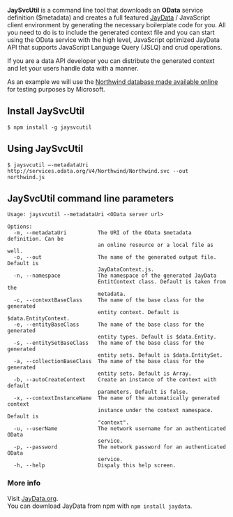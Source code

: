 __JaySvcUtil__ is a command line tool that downloads an __OData__ service definition ($metadata) and creates a full featured [JayData](http://jaydata.org) / JavaScript client environment by generating the necessary boilerplate code for you. All you need to do is to include the generated context file and you can start using the OData service with the high level, JavaScript optimized JayData API that supports JavaScript Language Query (JSLQ) and crud operations.

If you are a data API developer you can distribute the generated context and let your users handle data with a manner.

As an example we will use the [Northwind database made available online](http://services.odata.org/V4/Northwind/Northwind.svc) for testing purposes by Microsoft.

## Install JaySvcUtil

```$ npm install -g jaysvcutil```

## Using JaySvcUtil

```$ jaysvcutil –-metadataUri http://services.odata.org/V4/Northwind/Northwind.svc --out northwind.js```

## JaySvcUtil command line parameters

```
Usage: jaysvcutil --metadataUri <OData server url>

Options:
  -m, --metadataUri          The URI of the OData $metadata definition. Can be
                             an online resource or a local file as well.
  -o, --out                  The name of the generated output file. Default is
                             JayDataContext.js.
  -n, --namespace            The namespace of the generated JayData
                             EntitContext class. Default is taken from the
                             metadata.
  -c, --contextBaseClass     The name of the base class for the generated
                             entity context. Default is $data.EntityContext.
  -e, --entityBaseClass      The name of the base class for the generated
                             entity types. Default is $data.Entity.
  -s, --entitySetBaseClass   The name of the base class for the generated
                             entity sets. Default is $data.EntitySet.
  -a, --collectionBaseClass  The name of the base class for the generated
                             entity sets. Default is Array.
  -b, --autoCreateContext    Create an instance of the context with default
                             parameters. Default is false.
  -x, --contextInstanceName  The name of the automatically generated context
                             instance under the context namespace. Default is
                             "context".
  -u, --userName             The network username for an authenticated OData
                             service.
  -p, --password             The network password for an authenticated OData
                             service.
  -h, --help                 Dispaly this help screen.
```

### More info

Visit [JayData.org](http://jaydata.org).  
You can download JayData from npm with ```npm install jaydata```.

